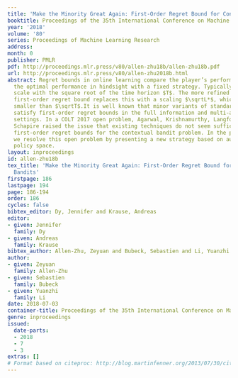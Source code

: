 ```yaml
---
title: 'Make the Minority Great Again: First-Order Regret Bound for Contextual Bandits'
booktitle: Proceedings of the 35th International Conference on Machine Learning
year: '2018'
volume: '80'
series: Proceedings of Machine Learning Research
address: 
month: 0
publisher: PMLR
pdf: http://proceedings.mlr.press/v80/allen-zhu18b/allen-zhu18b.pdf
url: http://proceedings.mlr.press/v80/allen-zhu2018b.html
abstract: Regret bounds in online learning compare the player’s performance to $L*$,
  the optimal performance in hindsight with a fixed strategy. Typically such bounds
  scale with the square root of the time horizon $T$. The more refined concept of
  first-order regret bound replaces this with a scaling $\sqrtL*$, which may be much
  smaller than $\sqrtT$.It is well known that minor variants of standard algorithms
  satisfy first-order regret bounds in the full information and multi-armed bandit
  settings. In a COLT 2017 open problem, Agarwal, Krishnamurthy, Langford, Luo, and
  Schapire raised the issue that existing techniques do not seem sufficient to obtain
  first-order regret bounds for the contextual bandit problem. In the present paper,
  we resolve this open problem by presenting a new strategy based on augmenting the
  policy space.
layout: inproceedings
id: allen-zhu18b
tex_title: 'Make the Minority Great Again: First-Order Regret Bound for Contextual
  Bandits'
firstpage: 186
lastpage: 194
page: 186-194
order: 186
cycles: false
bibtex_editor: Dy, Jennifer and Krause, Andreas
editor:
- given: Jennifer
  family: Dy
- given: Andreas
  family: Krause
bibtex_author: Allen-Zhu, Zeyuan and Bubeck, Sebastien and Li, Yuanzhi
author:
- given: Zeyuan
  family: Allen-Zhu
- given: Sebastien
  family: Bubeck
- given: Yuanzhi
  family: Li
date: 2018-07-03
container-title: Proceedings of the 35th International Conference on Machine Learning
genre: inproceedings
issued:
  date-parts:
  - 2018
  - 7
  - 3
extras: []
# Format based on citeproc: http://blog.martinfenner.org/2013/07/30/citeproc-yaml-for-bibliographies/
---
```

